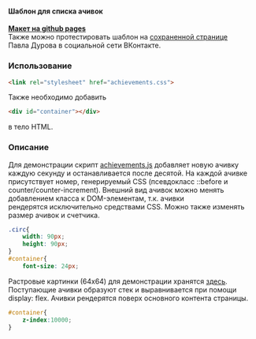 #### Шаблон для списка ачивок

[**Макет на github pages**](https://toxazol.github.io/CSS_achievements/)  
Также можно протестировать шаблон на [сохраненной странице](https://github.com/toxazol/CSS_achievements/blob/gh-pages/%D0%9F%D0%B0%D0%B2%D0%B5%D0%BB%20%D0%94%D1%83%D1%80%D0%BE%D0%B2%20_%20%D0%92%D0%9A%D0%BE%D0%BD%D1%82%D0%B0%D0%BA%D1%82%D0%B5.htm)  
Павла Дурова в социальной сети ВКонтакте.

### Использование
```html
<link rel="stylesheet" href="achievements.css">
```
Также необходимо добавить
```html
<div id="container"></div>
``` 
в тело HTML.
### Описание
Для демонстрации скрипт [achievements.js](https://github.com/toxazol/CSS_achievements/blob/gh-pages/achievements.js) добавляет новую ачивку каждую секунду и останавливается после десятой. На каждой ачивке присутствует номер, генерируемый CSS (псевдокласс  ::before и counter/counter-increment). Внешний вид ачивок можно менять добавлением класса к DOM-элементам, т.к. ачивки  
рендерятся исключительно средствами CSS. Можно также изменять размер ачивок и счетчика.
```css
.circ{
    width: 90px;
    height: 90px;
}
#container{
    font-size: 24px;
```
Растровые картинки (64x64) для демонстрации хранятся [здесь](https://github.com/toxazol/CSS_achievements/tree/gh-pages/images). Поступающие ачивки образуют стек и выравнивается при помощи display: flex. Ачивки рендерятся поверх основного контента страницы.
```css
#container{
    z-index:10000;
}
```